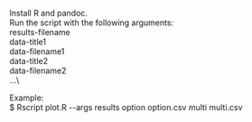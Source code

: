 Install R and pandoc.\
Run the script with the following arguments:\
results-filename\
data-title1\
data-filename1\
data-title2\
data-filename2\
...\

Example:\
$ Rscript plot.R --args results option option.csv multi multi.csv
